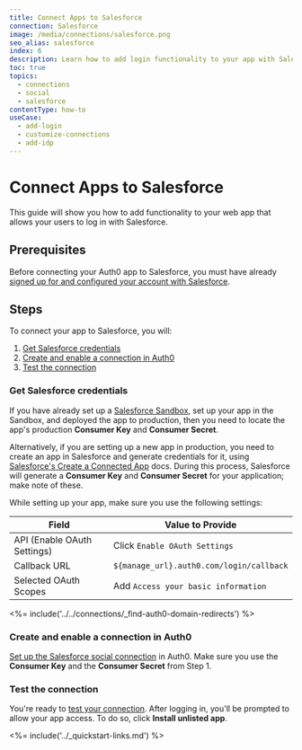 ```yaml
---
title: Connect Apps to Salesforce
connection: Salesforce
image: /media/connections/salesforce.png
seo_alias: salesforce
index: 6
description: Learn how to add login functionality to your app with Salesforce. You will need to generate keys, copy these into your Auth0 settings, and enable the connection.
toc: true
topics:
  - connections
  - social
  - salesforce
contentType: how-to
useCase:
  - add-login
  - customize-connections
  - add-idp
---
```


# Connect Apps to Salesforce

This guide will show you how to add functionality to your web app that allows your users to log in with Salesforce. 

## Prerequisites

Before connecting your Auth0 app to Salesforce, you must have already [signed up for and configured your account with Salesforce](https://www.salesforce.com/).

## Steps

To connect your app to Salesforce, you will:

1. [Get Salesforce credentials](#get-salesforce-credentials)
2. [Create and enable a connection in Auth0](#create-and-enable-a-connection-in-auth0)
3. [Test the connection](#test-the-connection)

### Get Salesforce credentials

If you have already set up a [Salesforce Sandbox](https://help.salesforce.com/articleView?id=deploy_sandboxes_intro.htm&type=5), set up your app in the Sandbox, and deployed the app to production, then you need to locate the app's production **Consumer Key** and **Consumer Secret**.

Alternatively, if you are setting up a new app in production, you need to create an app in Salesforce and generate credentials for it, using [Salesforce's Create a Connected App](https://help.salesforce.com/articleView?id=connected_app_create.htm&type=0) docs. During this process, Salesforce will generate a **Consumer Key** and **Consumer Secret** for your application; make note of these.

While setting up your app, make sure you use the following settings:

| Field | Value to Provide |
| - | - |
| API (Enable OAuth Settings) | Click `Enable OAuth Settings` |
| Callback URL | `${manage_url}.auth0.com/login/callback` |
| Selected OAuth Scopes | Add `Access your basic information` |

<%= include('../../connections/_find-auth0-domain-redirects') %>

### Create and enable a connection in Auth0

[Set up the Salesforce social connection](/dashboard/guides/connections/set-up-connections-social) in Auth0. Make sure you use the **Consumer Key** and the **Consumer Secret** from Step 1.

### Test the connection

You're ready to [test your connection](/dashboard/guides/connections/test-connections-social). After logging in, you'll be prompted to allow your app access. To do so, click **Install unlisted app**.

<%= include('../_quickstart-links.md') %>
